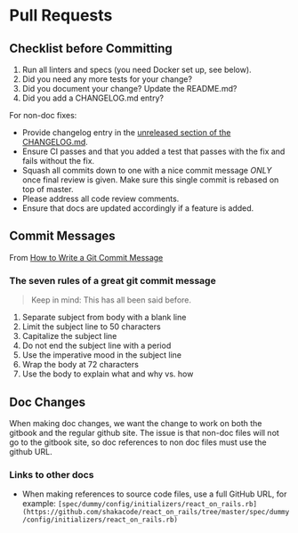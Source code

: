 # Pull Requests

## Checklist before Committing

1. Run all linters and specs (you need Docker set up, see below).
2. Did you need any more tests for your change?
3. Did you document your change? Update the README.md?
4. Did you add a CHANGELOG.md entry?

For non-doc fixes:

- Provide changelog entry in the [unreleased section of the CHANGELOG.md](https://github.com/shakacode/react_on_rails/blob/master/CHANGELOG.md#unreleased).
- Ensure CI passes and that you added a test that passes with the fix and fails without the fix.
- Squash all commits down to one with a nice commit message _ONLY_ once final review is given. Make sure this single commit is rebased on top of master.
- Please address all code review comments.
- Ensure that docs are updated accordingly if a feature is added.

## Commit Messages

From [How to Write a Git Commit Message](http://chris.beams.io/posts/git-commit/)

### The seven rules of a great git commit message

> Keep in mind: This has all been said before.

1. Separate subject from body with a blank line
1. Limit the subject line to 50 characters
1. Capitalize the subject line
1. Do not end the subject line with a period
1. Use the imperative mood in the subject line
1. Wrap the body at 72 characters
1. Use the body to explain what and why vs. how

## Doc Changes

When making doc changes, we want the change to work on both the gitbook and the regular github site. The issue is that non-doc files will not go to the gitbook site, so doc references to non doc files must use the github URL.

### Links to other docs

- When making references to source code files, use a full GitHub URL, for example:
  `[spec/dummy/config/initializers/react_on_rails.rb](https://github.com/shakacode/react_on_rails/tree/master/spec/dummy/config/initializers/react_on_rails.rb)`
